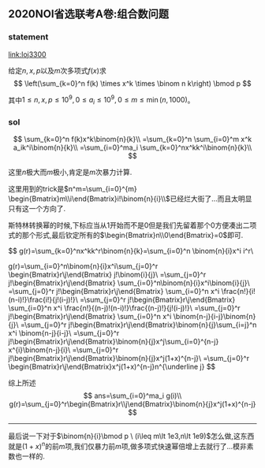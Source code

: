 ## 2020NOI省选联考A卷:组合数问题

### statement

[link:loj3300](https://loj.ac/problem/3300/)

给定$n,x,p$以及$m$次多项式$f(x)$求
$$
\left(\sum_{k=0}^n f(k) \times x^k \times \binom n k\right) \bmod p
$$

其中$1\le n, x, p \le 10^9, 0\le a_i\le 10^9, 0\le m \le \min(n,1000)$。

### sol

$$
\sum_{k=0}^n f(k)x^k\binom{n}{k}\\
=\sum_{k=0}^n \sum_{i=0}^m x^k a_ik^i\binom{n}{k}\\
=\sum_{i=0}^ma_i \sum_{k=0}^nx^kk^i\binom{n}{k}\\
$$

这里$n$极大而$m$极小,肯定是$m$次暴力计算.

这里用到的trick是$n^m=\sum_{i=0}^{m} \begin{Bmatrix}m\\i\end{Bmatrix}i!\binom{n}{i}\\$已经烂大街了…而且太明显只有这一个方向了.

斯特林转换幂的时候,下标应当从$1$开始而不是$0$但是我们先留着那个$0$方便凑出二项式的那个形式,最后钦定所有的$\begin{Bmatrix}n\\0\end{Bmatrix}=0$即可.


$$
g(r)=\sum_{k=0}^nx^kk^r\binom{n}{k}=\sum_{i=0}^n \binom{n}{i}x^i i^r\\

g(r)=\sum_{i=0}^n\binom{n}{i}x^i\sum_{j=0}^r \begin{Bmatrix}r\\j\end{Bmatrix} j!\binom{i}{j}\\
=\sum_{j=0}^r j!\begin{Bmatrix}r\\j\end{Bmatrix}  \sum_{i=0}^n\binom{n}{i}x^i\binom{i}{j}\\
=\sum_{j=0}^r j!\begin{Bmatrix}r\\j\end{Bmatrix} \sum_{i=0}^n x^i \frac{n!}{i!(n-i)!}\frac{i!}{j!(i-j)!}\\
=\sum_{j=0}^r j!\begin{Bmatrix}r\\j\end{Bmatrix} \sum_{i=0}^n x^i \frac{n!}{(n-j)!(n-i)!}\frac{(n-j)!}{j!(i-j)!}\\
=\sum_{j=0}^r j!\begin{Bmatrix}r\\j\end{Bmatrix} \sum_{i=0}^n x^i \binom{n-j}{i-j}\binom{n}{j}\\
=\sum_{j=0}^r j!\begin{Bmatrix}r\\j\end{Bmatrix}\binom{n}{j}\sum_{i=j}^n x^i \binom{n-j}{i-j}\\
=\sum_{j=0}^r j!\begin{Bmatrix}r\\j\end{Bmatrix}\binom{n}{j}x^j\sum_{i=0}^{n-j} x^{i}\binom{n-j}{i}\\
=\sum_{j=0}^r j!\begin{Bmatrix}r\\j\end{Bmatrix}\binom{n}{j}x^j(1+x)^{n-j}\\
=\sum_{j=0}^r \begin{Bmatrix}r\\j\end{Bmatrix}x^j(1+x)^{n-j}n^{\underline j}
$$


综上所述
$$
ans=\sum_{i=0}^ma_i g(i)\\
g(r)=\sum_{j=0}^r\begin{Bmatrix}r\\j\end{Bmatrix}\binom{n}{j}x^j(1+x)^{n-j}
$$


-----



最后说一下对于$\binom{n}{i}\bmod p \ (i\leq m\lt  1e3,n\lt 1e9)$怎么做,这东西就是$(1+x)^n$的前$m$项,我们仅暴力前$m$项,做多项式快速幂倍增上去就行了…模非素数也一样的.